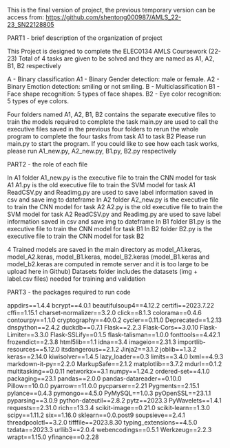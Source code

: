 This is the final version of project, the previous temporary version can be access from: https://github.com/shentong000987/AMLS_22-23_SN22128805

PART1 - brief description of the organization of project

This Project is designed to complete the ELEC0134 AMLS Coursework (22-23)
Total of 4 tasks are given to be solved and they are named as A1, A2, B1, B2 respectively

A - Binary classification
    A1 - Binary Gender detection: male or female.
    A2 - Binary Emotion detection: smiling or not smiling.
B - Multiclassification
    B1 - Face shape recognition: 5 types of face shapes.
    B2 - Eye color recognition: 5 types of eye colors.

Four folders named A1, A2, B1, B2 contains the separate executive files to train the models required to complete the task
main.py are used to call the executive files saved in the previous four folders to rerun the whole program to complete the four tasks from task A1 to task B2
Please run main.py to start the program.
If you could like to see how each task works, please run A1_new.py, A2_new.py, B1.py, B2.py respectively

PART2 - the role of each file

In A1 folder
    A1_new.py is the executive file to train the CNN model for task A1
    A1.py is the old executive file to train the SVM model for task A1
    ReadCSV.py and Readimg.py are used to save label information saved in csv and save img to dateframe
In A2 folder
    A2_new.py is the executive file to train the CNN model for task A2
    A2.py is the old executive file to train the SVM model for task A2
    ReadCSV.py and Readimg.py are used to save label information saved in csv and save img to dateframe
In B1 folder
    B1.py is the executive file to train the CNN model for task B1
In B2 folder
    B2.py is the executive file to train the CNN model for task B2

4 Trained models are saved in the main directory as model_A1.keras, model_A2.keras, model_B1.keras, model_B2.keras (model_B1.keras and model_b2.keras are computed in remote server and it is too large to be upload here in Github)
Datasets folder includes the datasets (img + label.csv files) needed for training and validation

PART3 - the packages required to run code

appdirs==1.4.4
bcrypt==4.0.1
beautifulsoup4==4.12.2
certifi==2023.7.22
cffi==1.15.1
charset-normalizer==3.2.0
click==8.1.3
colorama==0.4.6
contourpy==1.1.0
cryptography==40.0.2
cycler==0.11.0
Deprecated==1.2.13
dnspython==2.4.2
duckdb==0.7.1
Flask==2.2.3
Flask-Cors==3.0.10
Flask-Limiter==3.3.0
Flask-SSLify==0.1.5
flask-talisman==1.0.0
fonttools==4.42.1
frozendict==2.3.8
html5lib==1.1
idna==3.4
imageio==2.31.3
importlib-resources==5.12.0
itsdangerous==2.1.2
Jinja2==3.1.2
joblib==1.3.2
keras==2.14.0
kiwisolver==1.4.5
lazy_loader==0.3
limits==3.4.0
lxml==4.9.3
markdown-it-py==2.2.0
MarkupSafe==2.1.2
matplotlib==3.7.2
mdurl==0.1.2
multitasking==0.0.11
networkx==3.1
numpy==1.24.2
ordered-set==4.1.0
packaging==23.1
pandas==2.0.0
pandas-datareader==0.10.0
Pillow==10.0.0
pyarrow==11.0.0
pycparser==2.21
Pygments==2.15.1
pylance==0.4.3
pymongo==4.5.0
PyMySQL==1.0.3
pyOpenSSL==23.1.1
pyparsing==3.0.9
python-dateutil==2.8.2
pytz==2023.3
PyWavelets==1.4.1
requests==2.31.0
rich==13.3.4
scikit-image==0.21.0
scikit-learn==1.3.0
scipy==1.11.2
six==1.16.0
sklearn==0.0.post9
soupsieve==2.4.1
threadpoolctl==3.2.0
tifffile==2023.8.30
typing_extensions==4.5.0
tzdata==2023.3
urllib3==2.0.4
webencodings==0.5.1
Werkzeug==2.2.3
wrapt==1.15.0
yfinance==0.2.28



